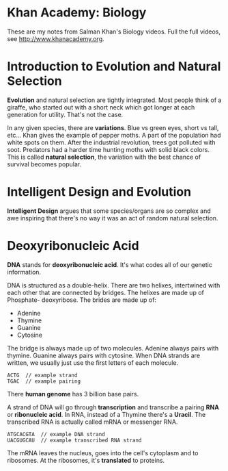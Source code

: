 Khan Academy: Biology
=======================

These are my notes from Salman Khan's Biology videos.  Full the full videos,
see <http://www.khanacademy.org>.

Introduction to Evolution and Natural Selection
===============================================

**Evolution** and natural selection are tightly integrated.  Most people
think of a giraffe, who started out with a short neck which got longer at each
generation for utility.  That's not the case.

In any given species, there are **variations**.  Blue vs green eyes, short vs
tall, etc...  Khan gives the example of pepper moths.  A part of the
population had white spots on them.  After the industrial revolution, trees
got polluted with soot.  Predators had a harder time hunting moths with solid
black colors.  This is called **natural selection**, the variation with the best
chance of survival becomes popular.

Intelligent Design and Evolution
================================

**Intelligent Design** argues that some species/organs are so complex and awe
inspiring that there's no way it was an act of random natural selection.

Deoxyribonucleic Acid
=====================

**DNA** stands for **deoxyribonucleic acid**.  It's what codes all of our genetic
information.

DNA is structured as a double-helix.  There are two helixes, intertwined with
each other that are connected by bridges.  The helixes are made up of Phosphate-
deoxyribose.  The brides are made up of:

* Adenine
* Thymine
* Guanine
* Cytosine

The bridge is always made up of two molecules.  Adenine always pairs with
thymine.  Guanine always pairs with cytosine.  When DNA strands are written,
we usually just use the first letters of each molecule.

    ACTG  // example strand
    TGAC  // example pairing

There **human genome** has 3 billion base pairs.

A strand of DNA will go through **transcription** and transcribe a pairing
**RNA** or **ribonucleic acid**.  In RNA, instead of a Thymine there's a
**Uracil**.  The transcribed RNA is actually called mRNA or messenger RNA.

    ATGCACGTA  // example DNA strand
    UACGUGCAU  // example transcribed RNA strand
 
The mRNA leaves the nucleus, goes into the cell's cytoplasm and to ribosomes.
At the ribosomes, it's **translated** to proteins.
